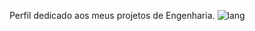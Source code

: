 Perfil dedicado aos meus projetos de Engenharia.
![lang](https://github-readme-stats.vercel.app/api/top-langs/?username=brunohermes) 
